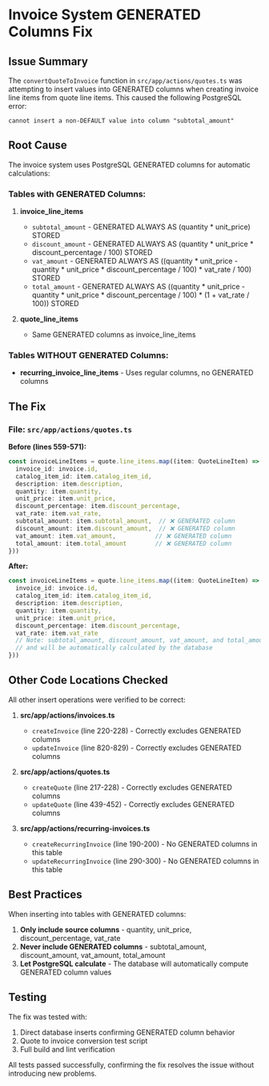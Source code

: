 # Invoice System GENERATED Columns Fix

## Issue Summary

The `convertQuoteToInvoice` function in `src/app/actions/quotes.ts` was attempting to insert values into GENERATED columns when creating invoice line items from quote line items. This caused the following PostgreSQL error:

```
cannot insert a non-DEFAULT value into column "subtotal_amount"
```

## Root Cause

The invoice system uses PostgreSQL GENERATED columns for automatic calculations:

### Tables with GENERATED Columns:
1. **invoice_line_items**
   - `subtotal_amount` - GENERATED ALWAYS AS (quantity * unit_price) STORED
   - `discount_amount` - GENERATED ALWAYS AS (quantity * unit_price * discount_percentage / 100) STORED
   - `vat_amount` - GENERATED ALWAYS AS ((quantity * unit_price - quantity * unit_price * discount_percentage / 100) * vat_rate / 100) STORED
   - `total_amount` - GENERATED ALWAYS AS ((quantity * unit_price - quantity * unit_price * discount_percentage / 100) * (1 + vat_rate / 100)) STORED

2. **quote_line_items**
   - Same GENERATED columns as invoice_line_items

### Tables WITHOUT GENERATED Columns:
- **recurring_invoice_line_items** - Uses regular columns, no GENERATED columns

## The Fix

### File: `src/app/actions/quotes.ts`

**Before (lines 559-571):**
```typescript
const invoiceLineItems = quote.line_items.map((item: QuoteLineItem) => ({
  invoice_id: invoice.id,
  catalog_item_id: item.catalog_item_id,
  description: item.description,
  quantity: item.quantity,
  unit_price: item.unit_price,
  discount_percentage: item.discount_percentage,
  vat_rate: item.vat_rate,
  subtotal_amount: item.subtotal_amount,  // ❌ GENERATED column
  discount_amount: item.discount_amount,  // ❌ GENERATED column
  vat_amount: item.vat_amount,           // ❌ GENERATED column
  total_amount: item.total_amount        // ❌ GENERATED column
}))
```

**After:**
```typescript
const invoiceLineItems = quote.line_items.map((item: QuoteLineItem) => ({
  invoice_id: invoice.id,
  catalog_item_id: item.catalog_item_id,
  description: item.description,
  quantity: item.quantity,
  unit_price: item.unit_price,
  discount_percentage: item.discount_percentage,
  vat_rate: item.vat_rate
  // Note: subtotal_amount, discount_amount, vat_amount, and total_amount are GENERATED columns
  // and will be automatically calculated by the database
}))
```

## Other Code Locations Checked

All other insert operations were verified to be correct:

1. **src/app/actions/invoices.ts**
   - `createInvoice` (line 220-228) - Correctly excludes GENERATED columns
   - `updateInvoice` (line 820-829) - Correctly excludes GENERATED columns

2. **src/app/actions/quotes.ts**
   - `createQuote` (line 217-228) - Correctly excludes GENERATED columns
   - `updateQuote` (line 439-452) - Correctly excludes GENERATED columns

3. **src/app/actions/recurring-invoices.ts**
   - `createRecurringInvoice` (line 190-200) - No GENERATED columns in this table
   - `updateRecurringInvoice` (line 290-300) - No GENERATED columns in this table

## Best Practices

When inserting into tables with GENERATED columns:

1. **Only include source columns** - quantity, unit_price, discount_percentage, vat_rate
2. **Never include GENERATED columns** - subtotal_amount, discount_amount, vat_amount, total_amount
3. **Let PostgreSQL calculate** - The database will automatically compute GENERATED column values

## Testing

The fix was tested with:
1. Direct database inserts confirming GENERATED column behavior
2. Quote to invoice conversion test script
3. Full build and lint verification

All tests passed successfully, confirming the fix resolves the issue without introducing new problems.